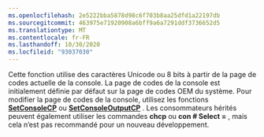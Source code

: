 ```yaml
---
ms.openlocfilehash: 2e5222bba5878d98c6f703b8aa25dfd1a22197db
ms.sourcegitcommit: 463975e71920908a6bff9a6a7291ddf3736652d5
ms.translationtype: MT
ms.contentlocale: fr-FR
ms.lasthandoff: 10/30/2020
ms.locfileid: "93037030"
---
```

Cette fonction utilise des caractères Unicode ou 8 bits à partir de la page de codes actuelle de la console. La page de codes de la console est initialement définie par défaut sur la page de codes OEM du système. Pour modifier la page de codes de la console, utilisez les fonctions [**SetConsoleCP**](../setconsolecp.md) ou [**SetConsoleOutputCP**](../setconsoleoutputcp.md) . Les consommateurs hérités peuvent également utiliser les commandes **chcp** ou **con # Select =** , mais cela n’est pas recommandé pour un nouveau développement.